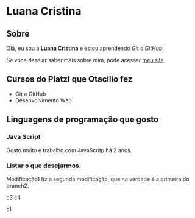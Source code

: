 # Luana Cristina

## Sobre

Olá, eu sou a **Luana Cristina** e estou aprendendo *Git e GitHub*.

Se voce desejar saber mais sobre mim, pode acessar [meu site](www.otaciliomaia.com)

## Cursos do Platzi que Otacilio fez

- Git e GitHub
- Desenvolvimento Web

## Linguagens de programação que gosto 

### Java Script

Gosto muito e trabalho com JavaScritp há 2 anos.

### Listar o que desejarmos.

Modificação1
fiz a segunda modificação, que na verdade é a primeira do branch2.

c3
c4

c1
